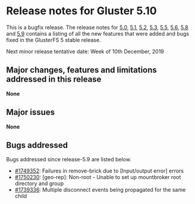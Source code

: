 # Release notes for Gluster 5.10

This is a bugfix release. The release notes for [5.0](5.0.md), [5.1](5.1.md),
[5.2](5.2.md), [5.3](5.3.md), [5.5](5.5.md), [5.6](5.6.md), [5.8](5.8.md) and
[5.9](5.9.md) contains a listing of all the new features that were added and
bugs fixed in the GlusterFS 5 stable release.

Next minor release tentative date: Week of 10th December, 2019

## Major changes, features and limitations addressed in this release

**None**

## Major issues

**None**

## Bugs addressed

Bugs addressed since release-5.9 are listed below.

- [#1749352](https://bugzilla.redhat.com/1749352): Failures in remove-brick due to  [Input/output error] errors
- [#1750230](https://bugzilla.redhat.com/1750230): [geo-rep]: Non-root - Unable to set up mountbroker root directory and group
- [#1739336](https://bugzilla.redhat.com/1739336): Multiple disconnect events being propagated for the same child
